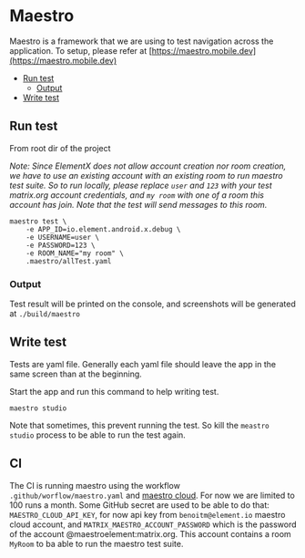 # Maestro

Maestro is a framework that we are using to test navigation across the application.
To setup, please refer at [https://maestro.mobile.dev](https://maestro.mobile.dev)

<!--- TOC -->

* [Run test](#run-test)
  * [Output](#output)
* [Write test](#write-test)

<!--- END -->

## Run test

From root dir of the project

*Note: Since ElementX does not allow account creation nor room creation, we have to use an existing account with an existing room to run maestro test suite. So to run locally, please replace `user` and `123` with your test matrix.org account credentials, and `my room` with one of a room this account has join. Note that the test will send messages to this room.*

```shell
maestro test \
    -e APP_ID=io.element.android.x.debug \
    -e USERNAME=user \
    -e PASSWORD=123 \
    -e ROOM_NAME="my room" \
    .maestro/allTest.yaml
```

### Output

Test result will be printed on the console, and screenshots will be generated at `./build/maestro`

## Write test

Tests are yaml file. Generally each yaml file should leave the app in the same screen than at the beginning.

Start the app and run this command to help writing test.

```shell
maestro studio
```

Note that sometimes, this prevent running the test. So kill the `meastro studio` process to be able to run the test again.

## CI

The CI is running maestro using the workflow `.github/worflow/maestro.yaml` and [maestro cloud](https://cloud.mobile.dev/). For now we are limited to 100 runs a month.
Some GitHub secret are used to be able to do that: `MAESTRO_CLOUD_API_KEY`, for now api key from `benoitm@element.io` maestro cloud account, and `MATRIX_MAESTRO_ACCOUNT_PASSWORD` which is the password of the account @maestroelement:matrix.org. This account contains a room `MyRoom` to ba able to run the maestro test suite.
